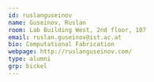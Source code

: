 ```yaml
---
id: ruslanguseinov
name: Guseinov, Ruslan
room: Lab Building West, 2nd floor, 107
email: ruslan.guseinov@ist.ac.at
bio: Computational Fabrication
webpage: http://ruslanguseinov.com/
type: alumni
grp: bickel
---
```


